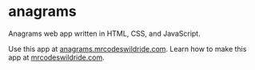 # anagrams

Anagrams web app written in HTML, CSS, and JavaScript.

Use this app at [anagrams.mrcodeswildride.com](https://anagrams.mrcodeswildride.com/).
Learn how to make this app at [mrcodeswildride.com](https://www.mrcodeswildride.com/).
